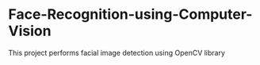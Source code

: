 # Face-Recognition-using-Computer-Vision
This project performs facial image detection using OpenCV library
